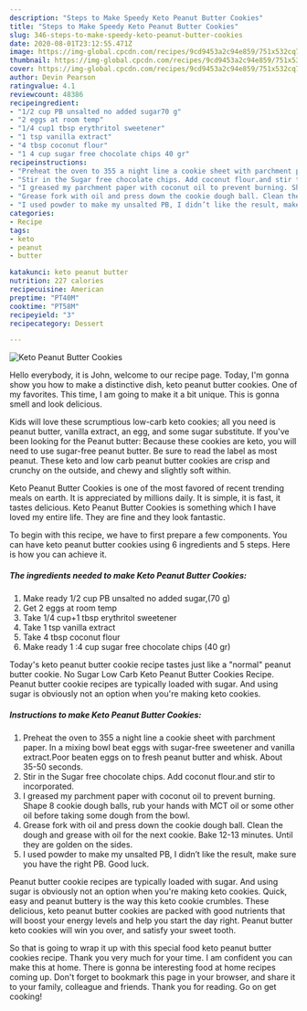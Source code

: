 ```yaml
---
description: "Steps to Make Speedy Keto Peanut Butter Cookies"
title: "Steps to Make Speedy Keto Peanut Butter Cookies"
slug: 346-steps-to-make-speedy-keto-peanut-butter-cookies
date: 2020-08-01T23:12:55.471Z
image: https://img-global.cpcdn.com/recipes/9cd9453a2c94e859/751x532cq70/keto-peanut-butter-cookies-recipe-main-photo.jpg
thumbnail: https://img-global.cpcdn.com/recipes/9cd9453a2c94e859/751x532cq70/keto-peanut-butter-cookies-recipe-main-photo.jpg
cover: https://img-global.cpcdn.com/recipes/9cd9453a2c94e859/751x532cq70/keto-peanut-butter-cookies-recipe-main-photo.jpg
author: Devin Pearson
ratingvalue: 4.1
reviewcount: 48386
recipeingredient:
- "1/2 cup PB unsalted no added sugar70 g"
- "2 eggs at room temp"
- "1/4 cup1 tbsp erythritol sweetener"
- "1 tsp vanilla extract"
- "4 tbsp coconut flour"
- "1 4 cup sugar free chocolate chips 40 gr"
recipeinstructions:
- "Preheat the oven to 355 a night line a cookie sheet with parchment paper. In a mixing bowl beat eggs with sugar-free sweetener and vanilla extract.Poor beaten eggs on to fresh peanut butter and whisk. About 35-50 seconds."
- "Stir in the Sugar free chocolate chips. Add coconut flour.and stir to incorporated."
- "I greased my parchment paper with coconut oil to prevent burning. Shape 8 cookie dough balls, rub your hands with MCT oil or some other oil before taking some dough from the bowl."
- "Grease fork with oil and press down the cookie dough ball. Clean the dough and grease with oil for the next cookie. Bake 12-13 minutes. Until they are golden on the sides."
- "I used powder to make my unsalted PB, I didn’t like the result, make sure you have the right PB. Good luck."
categories:
- Recipe
tags:
- keto
- peanut
- butter

katakunci: keto peanut butter 
nutrition: 227 calories
recipecuisine: American
preptime: "PT40M"
cooktime: "PT58M"
recipeyield: "3"
recipecategory: Dessert

---
```



![Keto Peanut Butter Cookies](https://img-global.cpcdn.com/recipes/9cd9453a2c94e859/751x532cq70/keto-peanut-butter-cookies-recipe-main-photo.jpg)

Hello everybody, it is John, welcome to our recipe page. Today, I'm gonna show you how to make a distinctive dish, keto peanut butter cookies. One of my favorites. This time, I am going to make it a bit unique. This is gonna smell and look delicious.

Kids will love these scrumptious low-carb keto cookies; all you need is peanut butter, vanilla extract, an egg, and some sugar substitute. If you&#39;ve been looking for the Peanut butter: Because these cookies are keto, you will need to use sugar-free peanut butter. Be sure to read the label as most peanut. These keto and low carb peanut butter cookies are crisp and crunchy on the outside, and chewy and slightly soft within.

Keto Peanut Butter Cookies is one of the most favored of recent trending meals on earth. It is appreciated by millions daily. It is simple, it is fast, it tastes delicious. Keto Peanut Butter Cookies is something which I have loved my entire life. They are fine and they look fantastic.


To begin with this recipe, we have to first prepare a few components. You can have keto peanut butter cookies using 6 ingredients and 5 steps. Here is how you can achieve it.

<!--inarticleads1-->

##### The ingredients needed to make Keto Peanut Butter Cookies:

1. Make ready 1/2 cup PB unsalted no added sugar,(70 g)
1. Get 2 eggs at room temp
1. Take 1/4 cup+1 tbsp erythritol sweetener
1. Take 1 tsp vanilla extract
1. Take 4 tbsp coconut flour
1. Make ready 1 :4 cup sugar free chocolate chips (40 gr)


Today&#39;s keto peanut butter cookie recipe tastes just like a &#34;normal&#34; peanut butter cookie. No Sugar Low Carb Keto Peanut Butter Cookies Recipe. Peanut butter cookie recipes are typically loaded with sugar. And using sugar is obviously not an option when you&#39;re making keto cookies. 

<!--inarticleads2-->

##### Instructions to make Keto Peanut Butter Cookies:

1. Preheat the oven to 355 a night line a cookie sheet with parchment paper. In a mixing bowl beat eggs with sugar-free sweetener and vanilla extract.Poor beaten eggs on to fresh peanut butter and whisk. About 35-50 seconds.
1. Stir in the Sugar free chocolate chips. Add coconut flour.and stir to incorporated.
1. I greased my parchment paper with coconut oil to prevent burning. Shape 8 cookie dough balls, rub your hands with MCT oil or some other oil before taking some dough from the bowl.
1. Grease fork with oil and press down the cookie dough ball. Clean the dough and grease with oil for the next cookie. Bake 12-13 minutes. Until they are golden on the sides.
1. I used powder to make my unsalted PB, I didn’t like the result, make sure you have the right PB. Good luck.


Peanut butter cookie recipes are typically loaded with sugar. And using sugar is obviously not an option when you&#39;re making keto cookies. Quick, easy and peanut buttery is the way this keto cookie crumbles. These delicious, keto peanut butter cookies are packed with good nutrients that will boost your energy levels and help you start the day right. Peanut butter keto cookies will win you over, and satisfy your sweet tooth. 

So that is going to wrap it up with this special food keto peanut butter cookies recipe. Thank you very much for your time. I am confident you can make this at home. There is gonna be interesting food at home recipes coming up. Don't forget to bookmark this page in your browser, and share it to your family, colleague and friends. Thank you for reading. Go on get cooking!
